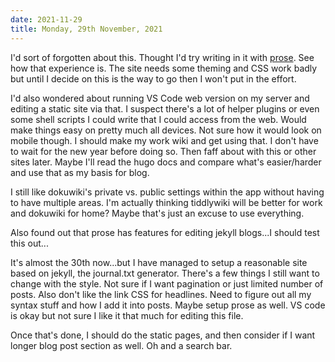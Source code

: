 ```yaml
---
date: 2021-11-29
title: Monday, 29th November, 2021
---
```



I'd sort of forgotten about this. Thought I'd try writing in it with [prose](https://prose.io). See how that experience is. The site needs some theming and CSS work badly but until I decide on this is the way to go then I won't put in the effort.

I'd also wondered about running VS Code web version on my server and editing a static site via that. I suspect there's a lot of helper plugins or even some shell scripts I could write that I could access from the web. Would make things easy on pretty much all devices. Not sure how it would look on mobile though. I should make my work wiki and get using that. I don't have to wait for the new year before doing so. Then faff about with this or other sites later. Maybe I'll read the hugo docs and compare what's easier/harder and use that as my basis for blog.

I still like dokuwiki's private vs. public settings within the app without having to have multiple areas. I'm actually thinking tiddlywiki will be better for work and dokuwiki for home? Maybe that's just an excuse to use everything.

Also found out that prose has features for editing jekyll blogs...I should test this out...

It's almost the 30th now...but I have managed to setup a reasonable site based on jekyll, the journal.txt generator. There's a few things I still want to change with the style. Not sure if I want pagination or just limited number of posts. Also don't like the link CSS for headlines. Need to figure out all my syntax stuff and how I add it into posts. Maybe setup prose as well. VS code is okay but not sure I like it that much for editing this file.

Once that's done, I should do the static pages, and then consider if I want longer blog post section as well. Oh and a search bar.

